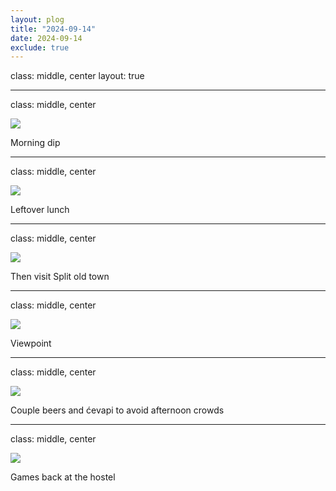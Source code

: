 ```yaml
---
layout: plog
title: "2024-09-14"
date: 2024-09-14
exclude: true
---
```


class: middle, center
layout: true

---

class: middle, center

<img class="plog-picture" src="{{ site.baseurl }}/img/plog/2024-09-14/01.jpg" />

Morning dip

---

class: middle, center

<img class="plog-picture" src="{{ site.baseurl }}/img/plog/2024-09-14/02.jpg" />

Leftover lunch

---

class: middle, center

<img class="plog-picture" src="{{ site.baseurl }}/img/plog/2024-09-14/03.jpg" />

Then visit Split old town

---

class: middle, center

<img class="plog-picture" src="{{ site.baseurl }}/img/plog/2024-09-14/04.gif" />

Viewpoint

---

class: middle, center

<img class="plog-picture" src="{{ site.baseurl }}/img/plog/2024-09-14/05.jpg" />

Couple beers and ćevapi to avoid afternoon crowds

---

class: middle, center

<img class="plog-picture" src="{{ site.baseurl }}/img/plog/2024-09-14/06.jpg" />

Games back at the hostel 

